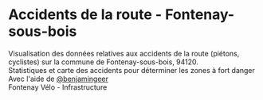 # Accidents de la route - Fontenay-sous-bois
Visualisation des données relatives aux accidents de la route (piétons, cyclistes) sur la commune de Fontenay-sous-bois, 94120.\
Statistiques et carte des accidents pour déterminer les zones à fort danger\
Avec l'aide de [@benjamingeer](https://github.com/benjamingeer)\
Fontenay Vélo - Infrastructure
